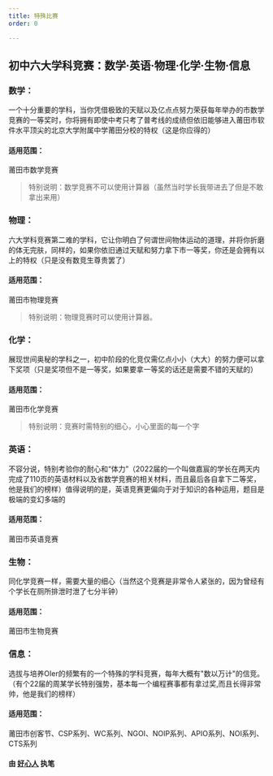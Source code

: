 ```yaml
---
title: 特殊比赛
order: 0

---
```

## 初中六大学科竞赛：数学·英语·物理·化学·生物·信息

### 数学：

一个十分重要的学科，当你凭借极致的天赋以及亿点点努力荣获每年举办的市数学竞赛的一等奖时，你将拥有即使中考只考了普考线的成绩但依旧能够进入莆田市软件水平顶尖的北京大学附属中学莆田分校的特权（这是你应得的）

#### 适用范围：

莆田市数学竞赛

> 特别说明：数学竞赛不可以使用计算器（虽然当时学长我带进去了但是不敢拿出来用）

### 物理：

六大学科竞赛第二难的学科，它让你明白了何谓世间物体运动的道理，并将你折磨的体无完肤，同样的，如果你依旧通过天赋和努力拿下市一等奖，你还是会拥有以上的特权（只是没有数竞生尊贵罢了）

#### 适用范围：

莆田市物理竞赛

> 特别说明：物理竞赛时可以使用计算器。

### 化学：

展现世间奥秘的学科之一，初中阶段的化竞仅需亿点小小（大大）的努力便可以拿下奖项（只是奖项但不是一等奖，如果要拿一等奖的话还是需要不错的天赋的）

#### 适用范围：

莆田市化学竞赛

> 特别说明：竞赛时需特别的细心，小心里面的每一个字

###  英语：

不容分说，特别考验你的耐心和“体力”（2022届的一个叫做嘉宸的学长在两天内完成了110页的英语材料以及省数学竞赛的相关材料，而且最后各自拿下二等奖，他是我们的榜样）值得说明的是，英语竞赛更偏向于对于知识的各种运用，题目是极端的变幻多端的

#### 适用范围：

莆田市英语竞赛

### 生物：

同化学竞赛一样，需要大量的细心（当然这个竞赛是非常令人紧张的，因为曾经有个学长在厕所排泄时泄了七分半钟）

#### 适用范围：

莆田市生物竞赛

### 信息：

选拔与培养OIer的频繁有的一个特殊的学科竞赛，每年大概有"数以万计"的信竞。（有个22届的周某学长特别强势，基本每一个编程赛事都有拿过奖,而且长得非常帅，他是我们的榜样）

#### 适用范围：

莆田市创客节、CSP系列、WC系列、NGOI、NOIP系列、APIO系列、NOI系列、CTS系列

#### 由 [好心人](/) 执笔